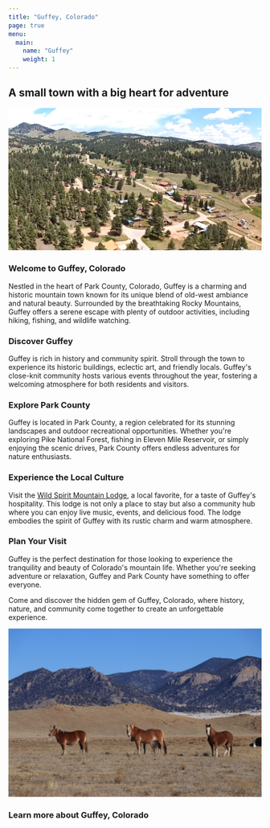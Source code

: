 ```yaml
---
title: "Guffey, Colorado"
page: true
menu:
  main:
    name: "Guffey"
    weight: 1
---
```


## A small town with a big heart for adventure

![a birds eye view of the small town of guffey colorado](/img/header.jpg)

### Welcome to Guffey, Colorado

Nestled in the heart of Park County, Colorado, Guffey is a charming and historic mountain town known for its unique blend of old-west ambiance and natural beauty. Surrounded by the breathtaking Rocky Mountains, Guffey offers a serene escape with plenty of outdoor activities, including hiking, fishing, and wildlife watching.

### Discover Guffey

Guffey is rich in history and community spirit. Stroll through the town to experience its historic buildings, eclectic art, and friendly locals. Guffey's close-knit community hosts various events throughout the year, fostering a welcoming atmosphere for both residents and visitors.

### Explore Park County

Guffey is located in Park County, a region celebrated for its stunning landscapes and outdoor recreational opportunities. Whether you're exploring Pike National Forest, fishing in Eleven Mile Reservoir, or simply enjoying the scenic drives, Park County offers endless adventures for nature enthusiasts.

### Experience the Local Culture

Visit the [Wild Spirit Mountain Lodge](https://wildspiritmountainlodge.com), a local favorite, for a taste of Guffey's hospitality. This lodge is not only a place to stay but also a community hub where you can enjoy live music, events, and delicious food. The lodge embodies the spirit of Guffey with its rustic charm and warm atmosphere.

### Plan Your Visit

Guffey is the perfect destination for those looking to experience the tranquility and beauty of Colorado's mountain life. Whether you're seeking adventure or relaxation, Guffey and Park County have something to offer everyone.

Come and discover the hidden gem of Guffey, Colorado, where history, nature, and community come together to create an unforgettable experience.

![wild mustangs outside the town of guffey, colorado near eleven mile reservoir and the dream stream with rolling mountains in the back](/img/wild_mustangs_by_dream_stream_eleven_mile.JPG)

### Learn more about Guffey, Colorado